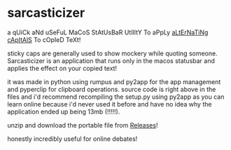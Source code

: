 # sarcasticizer
a qUiCk aNd uSeFuL MaCoS StAtUsBaR UtIlItY To aPpLy [aLtErNaTiNg cApItAlS](https://en.wikipedia.org/wiki/Alternating_caps) To cOpIeD TeXt! 

sticky caps are generally used to show mockery while quoting someone. Sarcasticizer is an application that runs only in the macos statusbar and applies the effect on your copied text!

it was made in python using rumpus and py2app for the app management and pyperclip for clipboard operations.
source code is right above in the files and i'd recommend recompiling the setup.py using py2app as you can learn online because i'd never used it before and have no idea why the application ended up being 13mb (!!!!!).

unzip and download the portable file from [Releases](https://github.com/AashvikTyagi/sarcasticizer/releases/)!

honestly incredibly useful for online debates!

